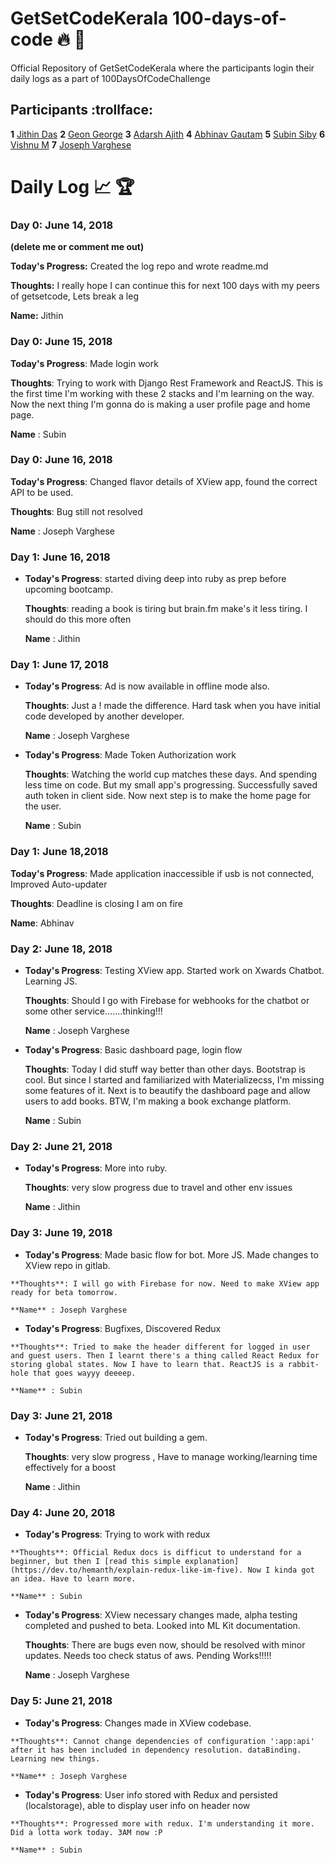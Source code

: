 # GetSetCodeKerala 100-days-of-code  :fire:  :rocket:
Official Repository of GetSetCodeKerala where the participants login their daily logs as a part of 100DaysOfCodeChallenge

## Participants  :trollface:
<!-- ++++++++++++++++++++++++ FORMAT ++++++++++++++++++++++++++++++++
==================================================================
**<entry_num>** [<name>](<link to your github>) -->

**1** [Jithin Das](https://github.com/jithindasad)
**2** [Geon George](https://github.com/geongeorge)
**3** [Adarsh Ajith](https://github.com/aadarsh1995)
**4** [Abhinav Gautam](https://github.com/Gotham13121997)
**5** [Subin Siby](https://github.com/subins2000)
**6** [Vishnu M](https://github.com/Vishnu-M)
**7** [Joseph Varghese](https://github.com/iamjosephvarghese)



# Daily Log  :chart_with_upwards_trend:  :trophy:
<!--
++++++++++++++++++++++++ FORMAT ++++++++++++++++++++++++++++++++
==================================================================
### Day 0: February 30, 2016 (Example 1)
(delete me or comment me out)

**Today's Progress:** Fixed CSS, worked on canvas functionality for the app.

**Thoughts:** I really struggled with CSS, but, overall, I feel like I am slowly getting better at it. Canvas is still new for me, but I managed to figure out some basic functionality.

**Name:** John
-->

### Day 0: June 14, 2018
**(delete me or comment me out)**

**Today's Progress:** Created the log repo and wrote readme.md

**Thoughts:** I really hope I can continue this for next 100 days with my peers of getsetcode, Lets break a leg

**Name:** Jithin

### Day 0: June 15, 2018

**Today's Progress**: Made login work

**Thoughts**: Trying to work with Django Rest Framework and ReactJS. This is the first time I'm working with these 2 stacks and I'm learning on the way. Now the next thing I'm gonna do is making a user profile page and home page.

**Name** : Subin

### Day 0: June 16, 2018

**Today's Progress**: Changed flavor details of XView app, found the correct API to be used.

**Thoughts**: Bug still not resolved

**Name** : Joseph Varghese

### Day 1: June 16, 2018

*   **Today's Progress**: started diving deep into ruby as prep before upcoming bootcamp.

    **Thoughts**: reading a book is tiring but brain.fm make's it less tiring. I should do this more often

    **Name** : Jithin

### Day 1: June 17, 2018

*   **Today's Progress**: Ad is now available in offline mode also.

    **Thoughts**: Just a ! made the difference. Hard task when you have initial code developed by another developer.

    **Name** : Joseph Varghese

*   **Today's Progress**: Made Token Authorization work

    **Thoughts**: Watching the world cup matches these days. And spending less time on code. But my small app's progressing. Successfully saved auth token in client side. Now next step is to make the home page for the user.

    **Name** : Subin

### Day 1: June 18,2018

**Today's Progress**: Made application inaccessible if usb is not connected, Improved Auto-updater

**Thoughts**: Deadline is closing I am on fire

**Name**: Abhinav

### Day 2: June 18, 2018

*   **Today's Progress**: Testing XView app. Started work on Xwards Chatbot. Learning JS.

    **Thoughts**: Should I go with Firebase for webhooks for the chatbot or some other service.......thinking!!!

    **Name** : Joseph Varghese

*   **Today's Progress**: Basic dashboard page, login flow

    **Thoughts**: Today I did stuff way better than other days. Bootstrap is cool. But since I started and familiarized with Materializecss, I'm missing some features of it. Next is to beautify the dashboard page and allow users to add books. BTW, I'm making a book exchange platform.

    **Name** : Subin

### Day 2: June 21, 2018

*   **Today's Progress**: More into ruby.

    **Thoughts**: very slow progress due to travel and other env issues

    **Name** : Jithin


### Day 3: June 19, 2018

*    **Today's Progress**: Made basic flow for bot. More JS. Made changes to XView repo in gitlab.

    **Thoughts**: I will go with Firebase for now. Need to make XView app ready for beta tomorrow.

    **Name** : Joseph Varghese

*    **Today's Progress**: Bugfixes, Discovered Redux

    **Thoughts**: Tried to make the header different for logged in user and guest users. Then I learnt there's a thing called React Redux for storing global states. Now I have to learn that. ReactJS is a rabbit-hole that goes wayyy deeeep.

    **Name** : Subin

### Day 3: June 21, 2018

*   **Today's Progress**: Tried out building a gem.

    **Thoughts**: very slow progress , Have to manage working/learning time effectively for a boost

    **Name** : Jithin    

### Day 4: June 20, 2018

*    **Today's Progress**: Trying to work with redux

    **Thoughts**: Official Redux docs is difficut to understand for a beginner, but then I [read this simple explanation](https://dev.to/hemanth/explain-redux-like-im-five). Now I kinda got an idea. Have to learn more.

    **Name** : Subin

*   **Today's Progress**: XView necessary changes made, alpha testing completed and pushed to beta. Looked into ML Kit documentation.

    **Thoughts**: There are bugs even now, should be resolved with minor updates. Needs too check status of aws. Pending Works!!!!!

    **Name** : Joseph Varghese

### Day 5: June 21, 2018


*    **Today's Progress**: Changes made in XView codebase.

    **Thoughts**: Cannot change dependencies of configuration ':app:api' after it has been included in dependency resolution. dataBinding. Learning new things.

    **Name** : Joseph Varghese

*    **Today's Progress**: User info stored with Redux and persisted (localstorage), able to display user info on header now

    **Thoughts**: Progressed more with redux. I'm understanding it more. Did a lotta work today. 3AM now :P

    **Name** : Subin
